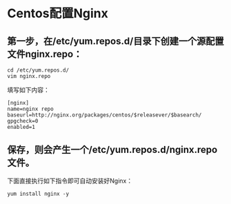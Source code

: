 # Centos配置Nginx

## 第一步，在/etc/yum.repos.d/目录下创建一个源配置文件nginx.repo：
```
cd /etc/yum.repos.d/
vim nginx.repo
```


填写如下内容：

```
[nginx]
name=nginx repo
baseurl=http://nginx.org/packages/centos/$releasever/$basearch/
gpgcheck=0
enabled=1
```

## 保存，则会产生一个/etc/yum.repos.d/nginx.repo文件。

下面直接执行如下指令即可自动安装好Nginx：
```
yum install nginx -y
```
